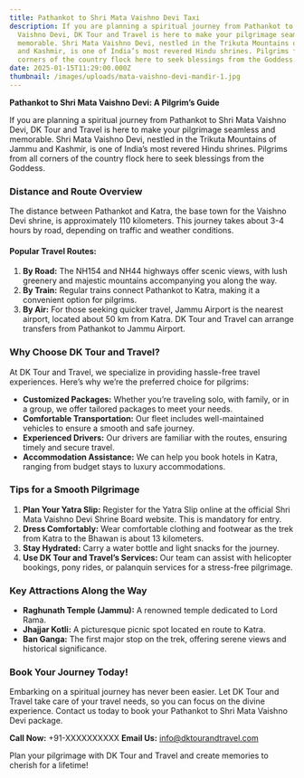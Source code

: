 ```yaml
---
title: Pathankot to Shri Mata Vaishno Devi Taxi
description: If you are planning a spiritual journey from Pathankot to Shri Mata
  Vaishno Devi, DK Tour and Travel is here to make your pilgrimage seamless and
  memorable. Shri Mata Vaishno Devi, nestled in the Trikuta Mountains of Jammu
  and Kashmir, is one of India’s most revered Hindu shrines. Pilgrims from all
  corners of the country flock here to seek blessings from the Goddess.
date: 2025-01-15T11:29:00.000Z
thumbnail: /images/uploads/mata-vaishno-devi-mandir-1.jpg
---
```

**Pathankot to Shri Mata Vaishno Devi: A Pilgrim’s Guide**

If you are planning a spiritual journey from Pathankot to Shri Mata Vaishno Devi, DK Tour and Travel is here to make your pilgrimage seamless and memorable. Shri Mata Vaishno Devi, nestled in the Trikuta Mountains of Jammu and Kashmir, is one of India’s most revered Hindu shrines. Pilgrims from all corners of the country flock here to seek blessings from the Goddess.

### **Distance and Route Overview**

The distance between Pathankot and Katra, the base town for the Vaishno Devi shrine, is approximately 110 kilometers. This journey takes about 3-4 hours by road, depending on traffic and weather conditions.

#### **Popular Travel Routes:**

1. **By Road:** The NH154 and NH44 highways offer scenic views, with lush greenery and majestic mountains accompanying you along the way.
2. **By Train:** Regular trains connect Pathankot to Katra, making it a convenient option for pilgrims.
3. **By Air:** For those seeking quicker travel, Jammu Airport is the nearest airport, located about 50 km from Katra. DK Tour and Travel can arrange transfers from Pathankot to Jammu Airport.

### **Why Choose DK Tour and Travel?**

At DK Tour and Travel, we specialize in providing hassle-free travel experiences. Here’s why we’re the preferred choice for pilgrims:

* **Customized Packages:** Whether you’re traveling solo, with family, or in a group, we offer tailored packages to meet your needs.
* **Comfortable Transportation:** Our fleet includes well-maintained vehicles to ensure a smooth and safe journey.
* **Experienced Drivers:** Our drivers are familiar with the routes, ensuring timely and secure travel.
* **Accommodation Assistance:** We can help you book hotels in Katra, ranging from budget stays to luxury accommodations.

### **Tips for a Smooth Pilgrimage**

1. **Plan Your Yatra Slip:** Register for the Yatra Slip online at the official Shri Mata Vaishno Devi Shrine Board website. This is mandatory for entry.
2. **Dress Comfortably:** Wear comfortable clothing and footwear as the trek from Katra to the Bhawan is about 13 kilometers.
3. **Stay Hydrated:** Carry a water bottle and light snacks for the journey.
4. **Use DK Tour and Travel’s Services:** Our team can assist with helicopter bookings, pony rides, or palanquin services for a stress-free pilgrimage.

### **Key Attractions Along the Way**

* **Raghunath Temple (Jammu):** A renowned temple dedicated to Lord Rama.
* **Jhajjar Kotli:** A picturesque picnic spot located en route to Katra.
* **Ban Ganga:** The first major stop on the trek, offering serene views and historical significance.

### **Book Your Journey Today!**

Embarking on a spiritual journey has never been easier. Let DK Tour and Travel take care of your travel needs, so you can focus on the divine experience. Contact us today to book your Pathankot to Shri Mata Vaishno Devi package.

**Call Now:** +91-XXXXXXXXXX
**Email Us:** [info@dktourandtravel.com](<>)

Plan your pilgrimage with DK Tour and Travel and create memories to cherish for a lifetime!
